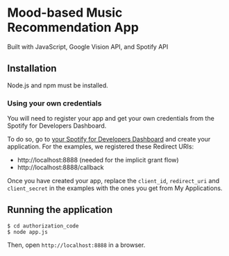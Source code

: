 # Mood-based Music Recommendation App
Built with JavaScript, Google Vision API, and Spotify API

## Installation

Node.js and npm must be installed.
### Using your own credentials
You will need to register your app and get your own credentials from the Spotify for Developers Dashboard.

To do so, go to [your Spotify for Developers Dashboard](https://beta.developer.spotify.com/dashboard) and create your application. For the examples, we registered these Redirect URIs:

* http://localhost:8888 (needed for the implicit grant flow)
* http://localhost:8888/callback

Once you have created your app, replace the `client_id`, `redirect_uri` and `client_secret` in the examples with the ones you get from My Applications.

## Running the application

    $ cd authorization_code
    $ node app.js

Then, open `http://localhost:8888` in a browser.
